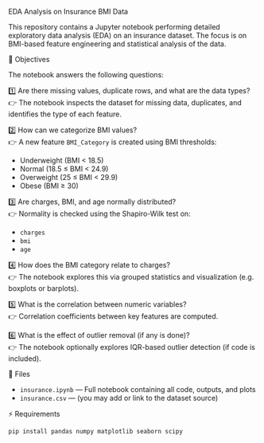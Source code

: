  EDA Analysis on Insurance BMI Data

This repository contains a Jupyter notebook performing detailed exploratory data analysis (EDA) on an insurance dataset. The focus is on BMI-based feature engineering and statistical analysis of the data.

 📌 Objectives

The notebook answers the following questions:

1️⃣ Are there missing values, duplicate rows, and what are the data types?  
👉 The notebook inspects the dataset for missing data, duplicates, and identifies the type of each feature.

2️⃣ How can we categorize BMI values?  
👉 A new feature `BMI_Category` is created using BMI thresholds:
- Underweight (BMI < 18.5)
- Normal (18.5 ≤ BMI < 24.9)
- Overweight (25 ≤ BMI < 29.9)
- Obese (BMI ≥ 30)

3️⃣ Are charges, BMI, and age normally distributed?  
👉 Normality is checked using the Shapiro-Wilk test on:
- `charges`
- `bmi`
- `age`

4️⃣ How does the BMI category relate to charges?  
👉 The notebook explores this via grouped statistics and visualization (e.g. boxplots or barplots).

5️⃣ What is the correlation between numeric variables?  
👉 Correlation coefficients between key features are computed.

6️⃣ What is the effect of outlier removal (if any is done)?  
👉 The notebook optionally explores IQR-based outlier detection (if code is included).

 📂 Files

- `insurance.ipynb` — Full notebook containing all code, outputs, and plots
- `insurance.csv` — (you may add or link to the dataset source)

 ⚡ Requirements

```bash
pip install pandas numpy matplotlib seaborn scipy

